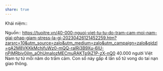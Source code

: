 ```yaml
---
share: true
---
```

Khái niệm:: 

Nguồn:: https://tuoitre.vn/40-000-nguoi-viet-tu-tu-do-tram-cam-moi-nam-giai-phap-giam-stress-la-gi-20230426121452259.htm?zarsrc=10&utm_source=zalo&utm_medium=zalo&utm_campaign=zalo&gidzl=gA2M8VKKkMchjfuWz0-mQQ-raIRj3B9Xu-6IU-nPiMRbiv0jlm_aOhUmaIozMECmuRAKTp9iZ1P-zX-nQ0
 40.000 người Việt Nam tự tử mỗi năm do trầm cảm. Con số này gấp 4 lần số tử vong do tai nạn giao thông.
